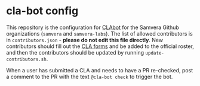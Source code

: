 # cla-bot config
This repository is the configuration for [CLAbot](https://colineberhardt.github.io/cla-bot) for
the Samvera Github organizations (`samvera` and `samvera-labs`). The list of allowed contributors
is in `contributors.json` - **please do not edit this file directly**. New contributors should
fill out the [CLA forms](https://dochub.com/samvera/ALzmZB7wMbWZ6WERX8J560/samvera-icla-pdf?dt=JFH9VZENHwW3JubkXb2p)
and be added to the official roster, and then the contributors should be updated by running
`update-contributors.sh`.

When a user has submitted a CLA and needs to have a PR re-checked, post a comment to the PR with
the text `@cla-bot check` to trigger the bot.
